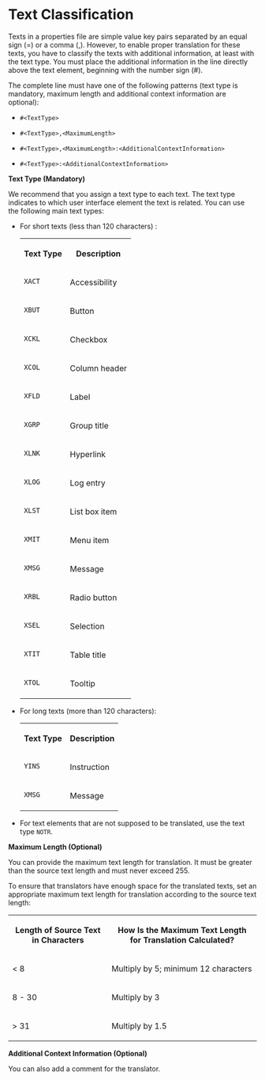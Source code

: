 <!-- loio582ce93d326540f59d149031a44d5fb0 -->

# Text Classification

Texts in a properties file are simple value key pairs separated by an equal sign \(=\) or a comma \(,\). However, to enable proper translation for these texts, you have to classify the texts with additional information, at least with the text type. You must place the additional information in the line directly above the text element, beginning with the number sign \(\#\).

The complete line must have one of the following patterns \(text type is mandatory, maximum length and additional context information are optional\):

-    `#<TextType>`

-    `#<TextType>,<MaximumLength>` 

-    `#<TextType>,<MaximumLength>:<AdditionalContextInformation>` 

-    `#<TextType>:<AdditionalContextInformation>` 


**Text Type \(Mandatory\)**

We recommend that you assign a text type to each text. The text type indicates to which user interface element the text is related. You can use the following main text types:

-   For short texts \(less than 120 characters\) :


    <table>
    <tr>
    <th valign="top">

     **Text Type** 


    
    </th>
    <th valign="top">

     **Description** 


    
    </th>
    </tr>
    <tr>
    <td valign="top">

    `XACT`


    
    </td>
    <td valign="top">

    Accessibility


    
    </td>
    </tr>
    <tr>
    <td valign="top">

    `XBUT`


    
    </td>
    <td valign="top">

    Button


    
    </td>
    </tr>
    <tr>
    <td valign="top">

    `XCKL`


    
    </td>
    <td valign="top">

    Checkbox


    
    </td>
    </tr>
    <tr>
    <td valign="top">

    `XCOL`


    
    </td>
    <td valign="top">

    Column header


    
    </td>
    </tr>
    <tr>
    <td valign="top">

    `XFLD`


    
    </td>
    <td valign="top">

    Label


    
    </td>
    </tr>
    <tr>
    <td valign="top">

    `XGRP`


    
    </td>
    <td valign="top">

    Group title


    
    </td>
    </tr>
    <tr>
    <td valign="top">

    `XLNK`


    
    </td>
    <td valign="top">

    Hyperlink


    
    </td>
    </tr>
    <tr>
    <td valign="top">

    `XLOG`


    
    </td>
    <td valign="top">

    Log entry


    
    </td>
    </tr>
    <tr>
    <td valign="top">

    `XLST`


    
    </td>
    <td valign="top">

    List box item


    
    </td>
    </tr>
    <tr>
    <td valign="top">

    `XMIT`


    
    </td>
    <td valign="top">

    Menu item


    
    </td>
    </tr>
    <tr>
    <td valign="top">

    `XMSG`


    
    </td>
    <td valign="top">

    Message


    
    </td>
    </tr>
    <tr>
    <td valign="top">

    `XRBL`


    
    </td>
    <td valign="top">

    Radio button


    
    </td>
    </tr>
    <tr>
    <td valign="top">

    `XSEL`


    
    </td>
    <td valign="top">

    Selection


    
    </td>
    </tr>
    <tr>
    <td valign="top">

    `XTIT`


    
    </td>
    <td valign="top">

    Table title


    
    </td>
    </tr>
    <tr>
    <td valign="top">

    `XTOL`


    
    </td>
    <td valign="top">

    Tooltip


    
    </td>
    </tr>
    </table>
    
-   For long texts \(more than 120 characters\):


    <table>
    <tr>
    <th valign="top">

     **Text Type** 


    
    </th>
    <th valign="top">

     **Description** 


    
    </th>
    </tr>
    <tr>
    <td valign="top">

    `YINS`


    
    </td>
    <td valign="top">

    Instruction


    
    </td>
    </tr>
    <tr>
    <td valign="top">

    `XMSG`


    
    </td>
    <td valign="top">

    Message


    
    </td>
    </tr>
    </table>
    
-   For text elements that are not supposed to be translated, use the text type `NOTR`.


**Maximum Length \(Optional\)**

You can provide the maximum text length for translation. It must be greater than the source text length and must never exceed 255.

To ensure that translators have enough space for the translated texts, set an appropriate maximum text length for translation according to the source text length:


<table>
<tr>
<th valign="top">

Length of Source Text in Characters



</th>
<th valign="top">

How Is the Maximum Text Length for Translation Calculated?



</th>
</tr>
<tr>
<td valign="top">

< 8



</td>
<td valign="top">

Multiply by 5; minimum 12 characters



</td>
</tr>
<tr>
<td valign="top">

8 - 30



</td>
<td valign="top">

Multiply by 3



</td>
</tr>
<tr>
<td valign="top">

\> 31



</td>
<td valign="top">

Multiply by 1.5



</td>
</tr>
</table>

**Additional Context Information \(Optional\)**

You can also add a comment for the translator.

